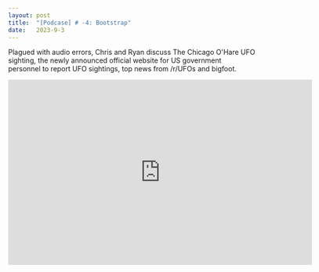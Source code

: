 ```yaml
---
layout: post
title:  "[Podcase] # -4: Bootstrap"
date:   2023-9-3
---
```


<p class="intro"><span class="dropcap"></span>Plagued with audio errors, Chris and Ryan discuss The Chicago O'Hare UFO sighting, the newly announced official website for US government personnel to report UFO sightings, top news from /r/UFOs and bigfoot.</p>
<center>
<iframe src="https://player.twitch.tv/?video=1916497539&parent=www.thisweekinredacted.com" frameborder="0" allowfullscreen="true" scrolling="no" height="378" width="620"></iframe>
</center>